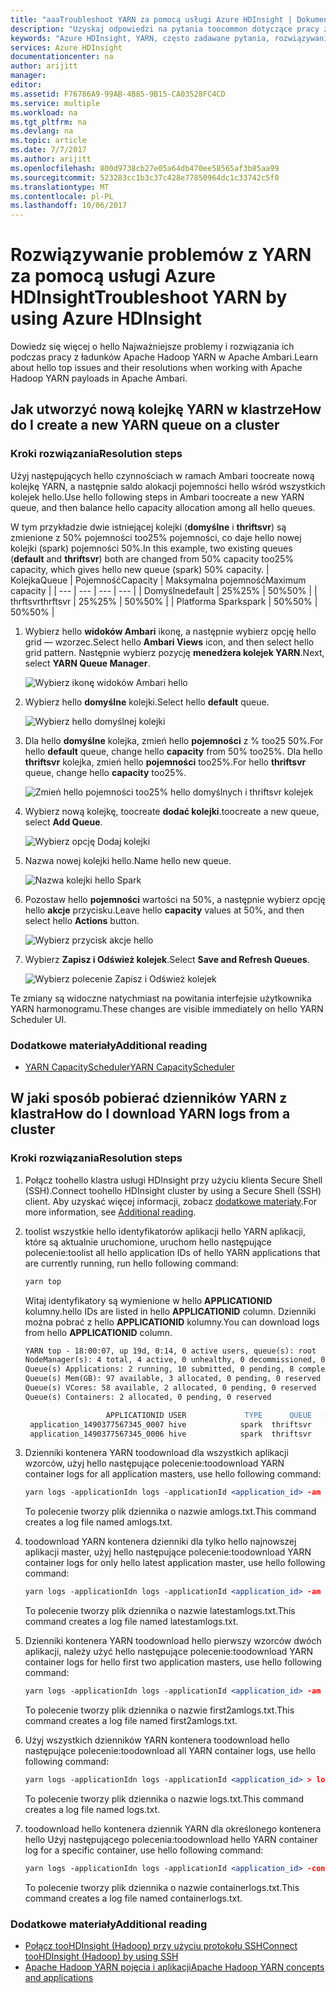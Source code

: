 ```yaml
---
title: "aaaTroubleshoot YARN za pomocą usługi Azure HDInsight | Dokumentacja firmy Microsoft"
description: "Uzyskaj odpowiedzi na pytania toocommon dotyczące pracy z Apache Hadoop YARN i usłudze Azure HDInsight."
keywords: "Azure HDInsight, YARN, często zadawane pytania, rozwiązywanie problemów z przewodnika, często zadawane pytania"
services: Azure HDInsight
documentationcenter: na
author: arijitt
manager: 
editor: 
ms.assetid: F76786A9-99AB-4B85-9B15-CA03528FC4CD
ms.service: multiple
ms.workload: na
ms.tgt_pltfrm: na
ms.devlang: na
ms.topic: article
ms.date: 7/7/2017
ms.author: arijitt
ms.openlocfilehash: 800d9738cb27e05a64db470ee58565af3b85aa99
ms.sourcegitcommit: 523283cc1b3c37c428e77850964dc1c33742c5f0
ms.translationtype: MT
ms.contentlocale: pl-PL
ms.lasthandoff: 10/06/2017
---
```

# <a name="troubleshoot-yarn-by-using-azure-hdinsight"></a><span data-ttu-id="d1a70-104">Rozwiązywanie problemów z YARN za pomocą usługi Azure HDInsight</span><span class="sxs-lookup"><span data-stu-id="d1a70-104">Troubleshoot YARN by using Azure HDInsight</span></span>

<span data-ttu-id="d1a70-105">Dowiedz się więcej o hello Najważniejsze problemy i rozwiązania ich podczas pracy z ładunków Apache Hadoop YARN w Apache Ambari.</span><span class="sxs-lookup"><span data-stu-id="d1a70-105">Learn about hello top issues and their resolutions when working with Apache Hadoop YARN payloads in Apache Ambari.</span></span>

## <a name="how-do-i-create-a-new-yarn-queue-on-a-cluster"></a><span data-ttu-id="d1a70-106">Jak utworzyć nową kolejkę YARN w klastrze</span><span class="sxs-lookup"><span data-stu-id="d1a70-106">How do I create a new YARN queue on a cluster</span></span>


### <a name="resolution-steps"></a><span data-ttu-id="d1a70-107">Kroki rozwiązania</span><span class="sxs-lookup"><span data-stu-id="d1a70-107">Resolution steps</span></span> 

<span data-ttu-id="d1a70-108">Użyj następujących hello czynnościach w ramach Ambari toocreate nową kolejkę YARN, a następnie saldo alokacji pojemności hello wśród wszystkich kolejek hello.</span><span class="sxs-lookup"><span data-stu-id="d1a70-108">Use hello following steps in Ambari toocreate a new YARN queue, and then balance hello capacity allocation among all hello queues.</span></span> 

<span data-ttu-id="d1a70-109">W tym przykładzie dwie istniejącej kolejki (**domyślne** i **thriftsvr**) są zmienione z 50% pojemności too25% pojemności, co daje hello nowej kolejki (spark) pojemności 50%.</span><span class="sxs-lookup"><span data-stu-id="d1a70-109">In this example, two existing queues (**default** and **thriftsvr**) both are changed from 50% capacity too25% capacity, which gives hello new queue (spark) 50% capacity.</span></span>
| <span data-ttu-id="d1a70-110">Kolejka</span><span class="sxs-lookup"><span data-stu-id="d1a70-110">Queue</span></span> | <span data-ttu-id="d1a70-111">Pojemność</span><span class="sxs-lookup"><span data-stu-id="d1a70-111">Capacity</span></span> | <span data-ttu-id="d1a70-112">Maksymalna pojemność</span><span class="sxs-lookup"><span data-stu-id="d1a70-112">Maximum capacity</span></span> |
| --- | --- | --- | --- |
| <span data-ttu-id="d1a70-113">Domyślne</span><span class="sxs-lookup"><span data-stu-id="d1a70-113">default</span></span> | <span data-ttu-id="d1a70-114">25%</span><span class="sxs-lookup"><span data-stu-id="d1a70-114">25%</span></span> | <span data-ttu-id="d1a70-115">50%</span><span class="sxs-lookup"><span data-stu-id="d1a70-115">50%</span></span> |
| <span data-ttu-id="d1a70-116">thrftsvr</span><span class="sxs-lookup"><span data-stu-id="d1a70-116">thrftsvr</span></span> | <span data-ttu-id="d1a70-117">25%</span><span class="sxs-lookup"><span data-stu-id="d1a70-117">25%</span></span> | <span data-ttu-id="d1a70-118">50%</span><span class="sxs-lookup"><span data-stu-id="d1a70-118">50%</span></span> |
| <span data-ttu-id="d1a70-119">Platforma Spark</span><span class="sxs-lookup"><span data-stu-id="d1a70-119">spark</span></span> | <span data-ttu-id="d1a70-120">50%</span><span class="sxs-lookup"><span data-stu-id="d1a70-120">50%</span></span> | <span data-ttu-id="d1a70-121">50%</span><span class="sxs-lookup"><span data-stu-id="d1a70-121">50%</span></span> |

1. <span data-ttu-id="d1a70-122">Wybierz hello **widoków Ambari** ikonę, a następnie wybierz opcję hello grid — wzorzec.</span><span class="sxs-lookup"><span data-stu-id="d1a70-122">Select hello **Ambari Views** icon, and then select hello grid pattern.</span></span> <span data-ttu-id="d1a70-123">Następnie wybierz pozycję **menedżera kolejek YARN**.</span><span class="sxs-lookup"><span data-stu-id="d1a70-123">Next, select **YARN Queue Manager**.</span></span>

    ![Wybierz ikonę widoków Ambari hello](media/hdinsight-troubleshoot-yarn/create-queue-1.png)
2. <span data-ttu-id="d1a70-125">Wybierz hello **domyślne** kolejki.</span><span class="sxs-lookup"><span data-stu-id="d1a70-125">Select hello **default** queue.</span></span>

    ![Wybierz hello domyślnej kolejki](media/hdinsight-troubleshoot-yarn/create-queue-2.png)
3. <span data-ttu-id="d1a70-127">Dla hello **domyślne** kolejka, zmień hello **pojemności** z % too25 50%.</span><span class="sxs-lookup"><span data-stu-id="d1a70-127">For hello **default** queue, change hello **capacity** from 50% too25%.</span></span> <span data-ttu-id="d1a70-128">Dla hello **thriftsvr** kolejka, zmień hello **pojemności** too25%.</span><span class="sxs-lookup"><span data-stu-id="d1a70-128">For hello **thriftsvr** queue, change hello **capacity** too25%.</span></span>

    ![Zmień hello pojemności too25% hello domyślnych i thriftsvr kolejek](media/hdinsight-troubleshoot-yarn/create-queue-3.png)
4. <span data-ttu-id="d1a70-130">Wybierz nową kolejkę, toocreate **dodać kolejki**.</span><span class="sxs-lookup"><span data-stu-id="d1a70-130">toocreate a new queue, select **Add Queue**.</span></span>

    ![Wybierz opcję Dodaj kolejki](media/hdinsight-troubleshoot-yarn/create-queue-4.png)

5. <span data-ttu-id="d1a70-132">Nazwa nowej kolejki hello.</span><span class="sxs-lookup"><span data-stu-id="d1a70-132">Name hello new queue.</span></span>

    ![Nazwa kolejki hello Spark](media/hdinsight-troubleshoot-yarn/create-queue-5.png)  

6. <span data-ttu-id="d1a70-134">Pozostaw hello **pojemności** wartości na 50%, a następnie wybierz opcję hello **akcje** przycisku.</span><span class="sxs-lookup"><span data-stu-id="d1a70-134">Leave hello **capacity** values at 50%, and then select hello **Actions** button.</span></span>

    ![Wybierz przycisk akcje hello](media/hdinsight-troubleshoot-yarn/create-queue-6.png)  
7. <span data-ttu-id="d1a70-136">Wybierz **Zapisz i Odśwież kolejek**.</span><span class="sxs-lookup"><span data-stu-id="d1a70-136">Select **Save and Refresh Queues**.</span></span>

    ![Wybierz polecenie Zapisz i Odśwież kolejek](media/hdinsight-troubleshoot-yarn/create-queue-7.png)  

<span data-ttu-id="d1a70-138">Te zmiany są widoczne natychmiast na powitania interfejsie użytkownika YARN harmonogramu.</span><span class="sxs-lookup"><span data-stu-id="d1a70-138">These changes are visible immediately on hello YARN Scheduler UI.</span></span>

### <a name="additional-reading"></a><span data-ttu-id="d1a70-139">Dodatkowe materiały</span><span class="sxs-lookup"><span data-stu-id="d1a70-139">Additional reading</span></span>

- [<span data-ttu-id="d1a70-140">YARN CapacityScheduler</span><span class="sxs-lookup"><span data-stu-id="d1a70-140">YARN CapacityScheduler</span></span>](https://hadoop.apache.org/docs/r2.7.2/hadoop-yarn/hadoop-yarn-site/CapacityScheduler.html)


## <a name="how-do-i-download-yarn-logs-from-a-cluster"></a><span data-ttu-id="d1a70-141">W jaki sposób pobierać dzienników YARN z klastra</span><span class="sxs-lookup"><span data-stu-id="d1a70-141">How do I download YARN logs from a cluster</span></span>


### <a name="resolution-steps"></a><span data-ttu-id="d1a70-142">Kroki rozwiązania</span><span class="sxs-lookup"><span data-stu-id="d1a70-142">Resolution steps</span></span> 

1. <span data-ttu-id="d1a70-143">Połącz toohello klastra usługi HDInsight przy użyciu klienta Secure Shell (SSH).</span><span class="sxs-lookup"><span data-stu-id="d1a70-143">Connect toohello HDInsight cluster by using a Secure Shell (SSH) client.</span></span> <span data-ttu-id="d1a70-144">Aby uzyskać więcej informacji, zobacz [dodatkowe materiały](#additional-reading-2).</span><span class="sxs-lookup"><span data-stu-id="d1a70-144">For more information, see [Additional reading](#additional-reading-2).</span></span>

2. <span data-ttu-id="d1a70-145">toolist wszystkie hello identyfikatorów aplikacji hello YARN aplikacji, które są aktualnie uruchomione, uruchom hello następujące polecenie:</span><span class="sxs-lookup"><span data-stu-id="d1a70-145">toolist all hello application IDs of hello YARN applications that are currently running, run hello following command:</span></span>

    ```apache
    yarn top
    ```
    <span data-ttu-id="d1a70-146">Witaj identyfikatory są wymienione w hello **APPLICATIONID** kolumny.</span><span class="sxs-lookup"><span data-stu-id="d1a70-146">hello IDs are listed in hello **APPLICATIONID** column.</span></span> <span data-ttu-id="d1a70-147">Dzienniki można pobrać z hello **APPLICATIONID** kolumny.</span><span class="sxs-lookup"><span data-stu-id="d1a70-147">You can download logs from hello **APPLICATIONID** column.</span></span>

    ```apache
    YARN top - 18:00:07, up 19d, 0:14, 0 active users, queue(s): root
    NodeManager(s): 4 total, 4 active, 0 unhealthy, 0 decommissioned, 0 lost, 0 rebooted
    Queue(s) Applications: 2 running, 10 submitted, 0 pending, 8 completed, 0 killed, 0 failed
    Queue(s) Mem(GB): 97 available, 3 allocated, 0 pending, 0 reserved
    Queue(s) VCores: 58 available, 2 allocated, 0 pending, 0 reserved
    Queue(s) Containers: 2 allocated, 0 pending, 0 reserved

                      APPLICATIONID USER             TYPE      QUEUE   #CONT  #RCONT  VCORES RVCORES     MEM    RMEM  VCORESECS    MEMSECS %PROGR       TIME NAME
     application_1490377567345_0007 hive            spark  thriftsvr       1       0       1       0      1G      0G    1628407    2442611  10.00   18:20:20 Thrift JDBC/ODBC Server
     application_1490377567345_0006 hive            spark  thriftsvr       1       0       1       0      1G      0G    1628430    2442645  10.00   18:20:20 Thrift JDBC/ODBC Server
    ```

3. <span data-ttu-id="d1a70-148">Dzienniki kontenera YARN toodownload dla wszystkich aplikacji wzorców, użyj hello następujące polecenie:</span><span class="sxs-lookup"><span data-stu-id="d1a70-148">toodownload YARN container logs for all application masters, use hello following command:</span></span>
   
    ```apache
    yarn logs -applicationIdn logs -applicationId <application_id> -am ALL > amlogs.txt
    ```

    <span data-ttu-id="d1a70-149">To polecenie tworzy plik dziennika o nazwie amlogs.txt.</span><span class="sxs-lookup"><span data-stu-id="d1a70-149">This command creates a log file named amlogs.txt.</span></span> 

4. <span data-ttu-id="d1a70-150">toodownload YARN kontenera dzienniki dla tylko hello najnowszej aplikacji master, użyj hello następujące polecenie:</span><span class="sxs-lookup"><span data-stu-id="d1a70-150">toodownload YARN container logs for only hello latest application master, use hello following command:</span></span>

    ```apache
    yarn logs -applicationIdn logs -applicationId <application_id> -am -1 > latestamlogs.txt
    ```

    <span data-ttu-id="d1a70-151">To polecenie tworzy plik dziennika o nazwie latestamlogs.txt.</span><span class="sxs-lookup"><span data-stu-id="d1a70-151">This command creates a log file named latestamlogs.txt.</span></span> 

4. <span data-ttu-id="d1a70-152">Dzienniki kontenera YARN toodownload hello pierwszy wzorców dwóch aplikacji, należy użyć hello następujące polecenie:</span><span class="sxs-lookup"><span data-stu-id="d1a70-152">toodownload YARN container logs for hello first two application masters, use hello following command:</span></span>

    ```apache
    yarn logs -applicationIdn logs -applicationId <application_id> -am 1,2 > first2amlogs.txt 
    ```

    <span data-ttu-id="d1a70-153">To polecenie tworzy plik dziennika o nazwie first2amlogs.txt.</span><span class="sxs-lookup"><span data-stu-id="d1a70-153">This command creates a log file named first2amlogs.txt.</span></span> 

5. <span data-ttu-id="d1a70-154">Użyj wszystkich dzienników YARN kontenera toodownload hello następujące polecenie:</span><span class="sxs-lookup"><span data-stu-id="d1a70-154">toodownload all YARN container logs, use hello following command:</span></span>

    ```apache
    yarn logs -applicationIdn logs -applicationId <application_id> > logs.txt
    ```

    <span data-ttu-id="d1a70-155">To polecenie tworzy plik dziennika o nazwie logs.txt.</span><span class="sxs-lookup"><span data-stu-id="d1a70-155">This command creates a log file named logs.txt.</span></span> 

6. <span data-ttu-id="d1a70-156">toodownload hello kontenera dziennik YARN dla określonego kontenera hello Użyj następującego polecenia:</span><span class="sxs-lookup"><span data-stu-id="d1a70-156">toodownload hello YARN container log for a specific container, use hello following command:</span></span>

    ```apache
    yarn logs -applicationIdn logs -applicationId <application_id> -containerId <container_id> > containerlogs.txt 
    ```

    <span data-ttu-id="d1a70-157">To polecenie tworzy plik dziennika o nazwie containerlogs.txt.</span><span class="sxs-lookup"><span data-stu-id="d1a70-157">This command creates a log file named containerlogs.txt.</span></span>

### <span data-ttu-id="d1a70-158"><a name="additional-reading-2"></a>Dodatkowe materiały</span><span class="sxs-lookup"><span data-stu-id="d1a70-158"><a name="additional-reading-2"></a>Additional reading</span></span>

- [<span data-ttu-id="d1a70-159">Połącz tooHDInsight (Hadoop) przy użyciu protokołu SSH</span><span class="sxs-lookup"><span data-stu-id="d1a70-159">Connect tooHDInsight (Hadoop) by using SSH</span></span>](https://docs.microsoft.com/en-us/azure/hdinsight/hdinsight-hadoop-linux-use-ssh-unix)
- [<span data-ttu-id="d1a70-160">Apache Hadoop YARN pojęcia i aplikacji</span><span class="sxs-lookup"><span data-stu-id="d1a70-160">Apache Hadoop YARN concepts and applications</span></span>](https://hortonworks.com/blog/apache-hadoop-yarn-concepts-and-applications/)







